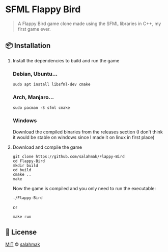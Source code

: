 # SFML Flappy Bird

> A Flappy Bird game clone made using the SFML libraries in C++, my first game ever.

## :package: Installation

<ol>
<li>
	Install the dependencies to build and run the game

### Debian, Ubuntu...

```
sudo apt install libsfml-dev cmake
```

### Arch, Manjaro...

```
sudo pacman -S sfml cmake
```

### Windows
Download the compiled binaries from the releases section
(I don't think it would be stable on windows since I made it on linux in first place)

</li>

<li>
	Download and compile the game

```
git clone https://github.com/salahmak/Flappy-Bird
cd Flappy-Bird
mkdir build
cd build
cmake ..
make
```

Now the game is compiled and you only need to run the executable:
```
./Flappy-Bird
```
or
```
make run
```

</li>
</ol>

## :scroll: License

[MIT](LICENSE) © [salahmak](https://github.com/salahmak)
